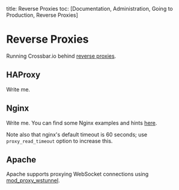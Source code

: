 title: Reverse Proxies
toc: [Documentation, Administration, Going to Production, Reverse Proxies]

# Reverse Proxies

Running Crossbar.io behind [reverse proxies](http://en.wikipedia.org/wiki/Reverse_proxy).

## HAProxy

Write me.

## Nginx

Write me. You can find some Nginx examples and hints [here](https://github.com/nicokaiser/nginx-websocket-proxy).

Note also that nginx's default timeout is 60 seconds; use `proxy_read_timeout` option to increase this.

## Apache

Apache supports proxying WebSocket connections using [mod_proxy_wstunnel](http://httpd.apache.org/docs/2.4/mod/mod_proxy_wstunnel.html).
